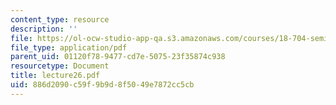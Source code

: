 ```yaml
---
content_type: resource
description: ''
file: https://ol-ocw-studio-app-qa.s3.amazonaws.com/courses/18-704-seminar-in-algebra-and-number-theory-rational-points-on-elliptic-curves-fall-2004/886d2090c59f9b9d8f5049e7872cc5cb_lecture26.pdf
file_type: application/pdf
parent_uid: 01120f78-9477-cd7e-5075-23f35874c938
resourcetype: Document
title: lecture26.pdf
uid: 886d2090-c59f-9b9d-8f50-49e7872cc5cb
---
```

